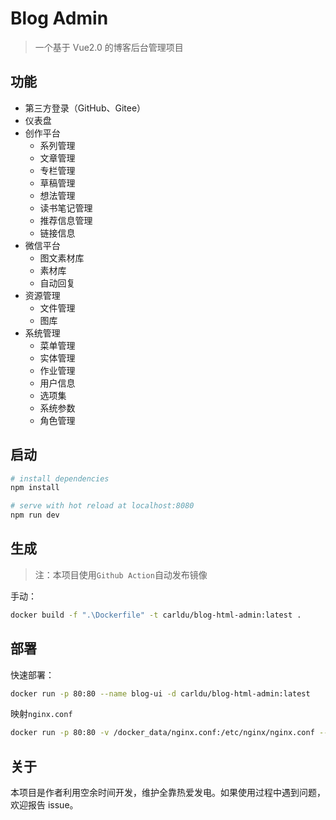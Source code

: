 # Blog Admin

> 一个基于 Vue2.0 的博客后台管理项目

## 功能

+ 第三方登录（GitHub、Gitee）
+ 仪表盘
+ 创作平台
  - 系列管理
  - 文章管理
  - 专栏管理
  - 草稿管理
  - 想法管理
  - 读书笔记管理
  - 推荐信息管理
  - 链接信息
+ 微信平台
  - 图文素材库
  - 素材库
  - 自动回复
+ 资源管理
  - 文件管理
  - 图库
+ 系统管理
  - 菜单管理
  - 实体管理
  - 作业管理
  - 用户信息
  - 选项集
  - 系统参数
  - 角色管理

## 启动

``` bash
# install dependencies
npm install

# serve with hot reload at localhost:8080
npm run dev
```

## 生成

> 注：本项目使用`Github Action`自动发布镜像

手动：

```bash
docker build -f ".\Dockerfile" -t carldu/blog-html-admin:latest .
```

## 部署

快速部署：

```bash
docker run -p 80:80 --name blog-ui -d carldu/blog-html-admin:latest
```

映射`nginx.conf`

```bash
docker run -p 80:80 -v /docker_data/nginx.conf:/etc/nginx/nginx.conf --name blog-admin -d carldu/blog-html-admin:latest
```

## 关于

本项目是作者利用空余时间开发，维护全靠热爱发电。如果使用过程中遇到问题，欢迎报告 issue。
